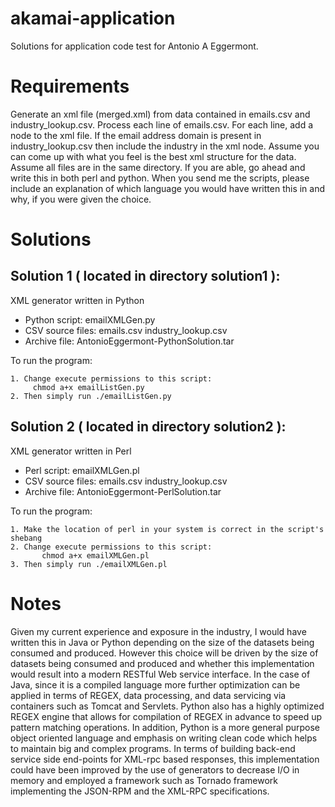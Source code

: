 akamai-application
==================

Solutions for application code test for Antonio A Eggermont.

Requirements
============

Generate an xml file (merged.xml) from data contained in emails.csv and industry_lookup.csv.
Process each line of emails.csv. For each line, add a node to the xml file. If the email address domain is present in 
industry_lookup.csv then include the industry in the xml node. Assume you can come up with what you feel is the best 
xml structure for the data. Assume all files are in the same directory. If you are able, go ahead and write this in 
both perl and python. When you send me the scripts, please include an explanation of which language you would have 
written this in and why, if you were given the choice.

Solutions
=========

Solution 1 ( located in directory solution1 ):
---------------------------------------------

XML generator written in Python

* Python script:     emailXMLGen.py 
* CSV source files:  emails.csv
                   industry_lookup.csv
* Archive file:      AntonioEggermont-PythonSolution.tar


To run the program:

    1. Change execute permissions to this script:
         chmod a+x emailListGen.py
    2. Then simply run ./emailListGen.py


Solution 2 ( located in directory solution2 ):
---------------------------------------------

XML generator written in Perl

* Perl script:       emailXMLGen.pl
* CSV source files:  emails.csv
                     industry_lookup.csv
* Archive file:      AntonioEggermont-PerlSolution.tar

To run the program:

    1. Make the location of perl in your system is correct in the script's shebang
    2. Change execute permissions to this script:
           chmod a+x emailXMLGen.pl
    3. Then simply run ./emailXMLGen.pl


Notes
=====

Given my current experience and exposure in the industry, I would have written this in Java  or Python depending 
on the size of the datasets being consumed and produced.  However this choice will be driven by the  size of datasets 
being consumed and produced and whether this implementation would result into a modern RESTful Web service interface. 
In the case of Java, since it is a compiled language more further optimization can be applied in terms of REGEX, 
data processing, and data servicing via containers such as Tomcat and Servlets. Python also has a highly optimized 
REGEX engine that allows for compilation of REGEX in advance to speed up pattern matching operations. 
In addition, Python is a more general purpose object oriented language and emphasis on writing clean code which 
helps to maintain big and complex programs.  In terms of building back-end service side end-points for XML-rpc based 
responses, this implementation could have been improved by the use of generators to decrease I/O in memory and employed 
a framework such as Tornado framework implementing the JSON-RPM and the XML-RPC specifications.


